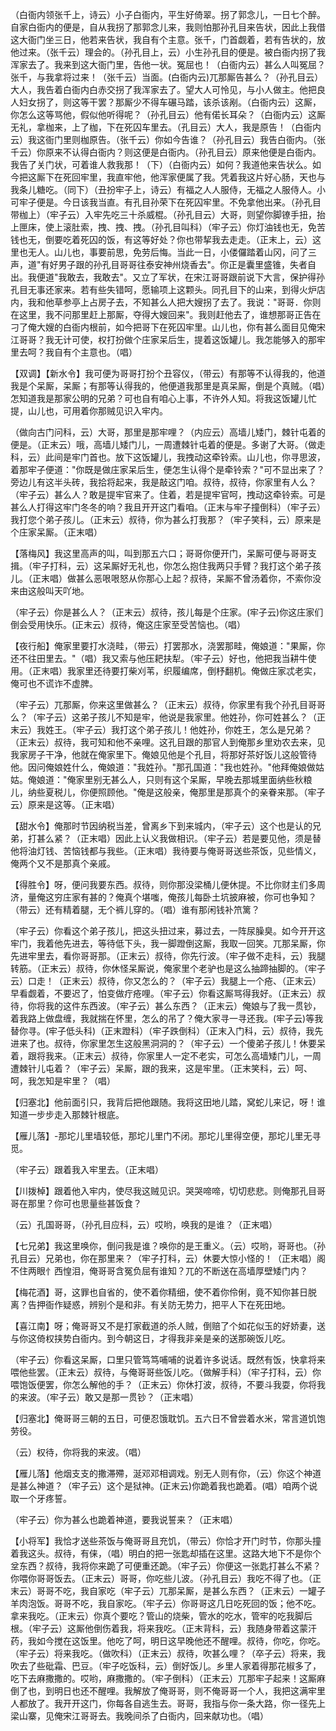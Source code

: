 <!-- { "loadSidebar": true } -->
（白衙内领张千上，诗云）小子白衙内，平生好倚翠。拐了郭念儿，一日七个醉。自家白衙内的便是，自从我拐了那郭念儿来，我则怕那孙孔目来告状，因此上我借这大衙门坐三日，他若来告状，我自有个主意。张千，门首觑着，若有告状的，放他过来。（张千云）理会的。（孙孔目上，云）小生孙孔目的便是。被白衙内拐了我浑家去了。我来到这大衙门里，告他一状。冤屈也！（白衙内云）甚么人叫冤屈？张千，与我拿将过来！（张千云）当面。(白衙内云)兀那厮告甚么？（孙孔目云）大人，我告着白衙内白赤交拐了我浑家去了。望大人可怜见，与小人做主。他把良人妇女拐了，则这等干罢？那厮少不得车碾马踏，该杀该剐。（白衙内云）这厮，你怎么这等骂他，假似他听得呢？（孙孔目云）他有偌长耳朵？（白衙内云）这厮无礼，拿枷来，上了枷，下在死囚车里去。（孔目云）大人，我是原告！（白衙内云）我这衙门里则枷原告。（张千云）你如今告谁？（孙孔目云）我告白衙内。（张千云）你原来不认得白衙内？则这便是白衙内。（孙孔目云）原来他便是白衙内。我告了关门状，可着谁人救我那！（下）（白衙内云）如何？我道他来告状么。如今把这厮下在死回牢里，我直牢他，他浑家便属了我。凭着我这片好心肠，天也与我条儿糖吃。（同下）（丑扮牢子上，诗云）有福之人人服侍，无福之人服侍人。小可牢子便是。今日该我当直。有孔目孙荣下在死囚牢里。不免拿他出来。（孙孔目带枷上）（牢子云）入牢先吃三十杀威棍。（孙孔目云）大哥，则望你脚镣手扭，抬上匣床，使上滚肚索，拽、拽、拽。（孙孔目叫科）（牢子云）你灯油钱也无，免苦钱也无，倒要吃着死囚的饭，有这等好处？你也带挈我去走走。（正末上，云）这里也无人。山儿也，事要前思，免劳后悔。当此一日，小偻儸踏着山冈，问了三声，道"有好男子跟的孙孔目哥哥往泰安神州烧香去"。你正是囊里盛锥，失者自出。我便道"我敢去，我敢去"。又立了军状，在宋江哥哥跟前说下大言，保护得孙孔目无事还家来。若有些失错呵，愿输项上这颗头。同孔目下的山来，到得火炉店内，我和他草参亭上占房子去，不知甚么人把大嫂拐了去了。我说："哥哥．你则在这里，我不问那里赶上那厮，夺得大嫂回来"。我则赶他去了，谁想那哥正告在刁了俺大嫂的白衙内根前，如今把哥下在死囚牢里。山儿也，你有甚么面目见俺宋江哥哥？我无计可使，权打扮做个庄家呆后生，提着这饭罐儿。我怎能够入的那牢里去呵？我自有个主意也。（唱）

【双调】【新水令】我可便为哥哥打扮个丑容仪，（带云）有那等不认得我的，他道我是个呆厮，呆厮；有那等认得我的，他便道我那里是真呆厮，倒是个真贼。（唱）怎知道我是那家公明的兄弟？可也自有咱心上事，不许外人知。将我这饭罐儿忙提，山儿也，可用着你那贼见识入牢内。

（做向古门问科，云）大哥，那里是那牢哩？（内应云）高墙儿矮门，棘针屯着的便是。（正末云）哦，高墙儿矮门儿，一周遭棘针屯着的便是。多谢了大哥。（做走科，云）此间是牢门首也。放下这饭罐儿，我拽动这牵铃索。山儿也，你寻思波，着那牢子便道："你既是做庄家呆后生，便怎生认得个是牵铃索？"可不显出来了？旁边儿有这半头砖，我拾将起来，我是敲这门咱。叔待，叔待，你家里有人么？（牢子云）甚么人？敢是提牢官来了。住着，若是提牢官呵，拽动这牵铃索。可是甚么人打得这牢门冬冬的响？我且开开这门看咱。（正末与牢子撞倒科）（牢子云）我打您个弟子孩儿。（正末云）叔待，你为甚么打我那？（牢子笑科，云）原来是个庄家呆厮。（正末唱）

【落梅风】我这里高声的叫，叫到那五六口；哥哥你便开门，呆厮可便与哥哥支揖。（牢子打科，云）这呆厮好无礼也，你怎么抱住我两只手臂？我打这个弟子孩儿。（正末唱）做甚么恶哏哏怒从你那心上起？叔待，呆厮不曾汤着你，不索你没来由这般叫天吖地。

（牢子云）你是甚么人？（正末云）叔待，孩儿每是个庄家。(牢子云)你这庄家们倒会受用快乐。(正末云）叔待，俺这庄家至受苦恼也。（唱）

【夜行船】俺家里要打水浇畦，（带云）打罢那水，浇罢那畦，俺娘道："果厮，你还不往田里去。"（唱）我又索与他压耙扶犁。（牢子云）好也，他把我当耕牛使用。（正末唱）我家里还待要打柴刈苇，织履编席，倒杼翻机。俺做庄家忒老实，俺可也不谎诈不虚脾。

（牢子云）兀那厮，你来这里做甚么？（正末云）叔待，你家里有我个孙孔目哥哥么？（牢子云）这弟子孩儿不知是牢，他说是我家里。他姓孙，你可姓甚么？（正末云）我姓王。（牢子云）我打这个弟子孩儿！他姓孙，你姓王，怎么是兄弟？（正末云）叔待，我可知和他不亲哩。这孔目跟的那官人到俺那乡里劝农去来，见我家房子干净，他就在俺家里下。俺娘见他是个孔目，将那好茶好饭儿这般管待他。因问俺娘姓什么，俺娘道："我姓孙。"那孔国道："我也姓孙。"他拜俺娘做姑姑。俺娘道："俺家里别无甚么人，只则有这个呆厮，早晚去那城里面纳些秋粮儿，纳些夏税儿，你便照顾他。"俺是这般亲，俺那里是那真个的亲眷来那。（牢子云）原来是这等。（正末唱）

【甜水令】俺那时节因纳税当差，曾离乡下到来城内，（牢子云）这个也是认的兄弟，打甚么紧？（正末唱）因此上认义我做相识。（牢子云）若是要见他，须是替他将油灯钱、苦恼钱都与我些。（正末唱）我待要与俺哥哥送些茶饭，见些情义，俺两个又不是那真个亲戚。

【得胜令】呀，便问我要东西。叔待，则你那没梁桶儿便休提。不比你财主们多周济，量俺这穷庄家有甚的？俺真个堪嗤，俺孩儿每卧土坑披麻被，你可也争知？（带云）还有精着腿，无个裤儿穿的。（唱）谁有那闲钱补笊篱？

（牢子云）你看这个弟子孩儿，把这头扭过来，募过去，一阵尿臊臭。如今开开这牢门，我着他先进去，等待低下头，我一脚蹬倒这厮，我取一回笑。兀那呆厮，你先进牢里去，看你哥哥那。（正末云）叔待，你先行波。（牢子做不走科，云）我腿转筋。（正末云）叔待，你休怪呆厮说，俺家里个老驴也是这么抽蹄抽脚的。（牢子云）口走！（正末云）叔待，你又怎么的？（牢子云）我腿上一个疮、（正末云）早看觑着，不要迟了，怕变做疔疮哩。（牢子云）你看这厮骂得我好。（正末云）叔待，你将我的这件东西波。（牢子云）甚么东西？（正末云）俺娘与了我一贯钞，着我路上做盘缠，我就揣在怀里，怎么的吊了？俺大家寻一寻还我。(牢子云)等我替你寻。(牢子低头科)（正末蹬科）（牢子跌倒科）（正末入门科，云）叔待，我先进来了也。叔待，你家里怎生这般黑洞洞的？（牢子云）一个傻弟子孩儿！休要呆着，跟将我来。（正末云）叔待，你家里人一定不老实，可怎么高墙矮门儿，一周遭棘针儿屯着？（牢子云）呆厮，跟的我来，这是牢里。（正末笑科，云）呵、呵，我怎知是牢里？（唱）

【归塞北】他前面引只，我背后把他跟随。我将这田地儿踏，窝蛇儿来记，呀！谁知道一步步走入那棘针根底。

【雁儿落】-那坨儿里墙较低，那坨儿里门不闭。那坨儿里得空便，那坨儿里无寻觅。

（牢子云）跟着我入牢里去。（正末唱）

【川拨棹】跟着他入牢内，使尽我这贼见识。哭哭啼啼，切切悲悲。则俺那孔目哥哥在那里？你可也思量些甚饭食？

（云）孔国哥哥，（孙孔目应科，云）哎哟，唤我的是谁？（正末唱）

【七兄弟】我这里唤你，倒问我是谁？唤你的是王重义。（云）哎哟，哥哥也。（孙孔目云）兄弟也，你在那里来？（牢子打科，云）休要大惊小怪的！（正末唱）阁不住两眼忄西惶泪，俺哥哥含冤负屈有谁知？兀的不断送在高墙厚壁矮门内？

【梅花酒】哥，这罪也自省的，使不着你精细，使不着你伶俐，竟不知你甚日脱离？告押衙作疑惑，辨别个是和非。有关防无势力，把平人下在死田地。

【喜江南】呀；俺哥哥又不是打家截道的杀人贼，倒赔了个如花似玉的好娇妻，送与你这倚权挟势白衙内。到今朝这日，才得我非亲是亲的送那碗饭儿吃。

（牢子云）你看这呆厮，口里只管笃笃哺哺的说着许多说话。既然有饭，快拿将来喂他些罢。（正末云）叔待，与俺哥哥些饭儿吃。（做解手科）（牢子打科，云）你喂饱饭便罢，你怎么解他的手？（正末云）你休打波，叔待，不要斗我耍，你将我的来波。（牢子云）敢又是那一贯钞？（正末唱）

【归塞北】俺哥哥三朝的五日，可便忍饿耽饥。五六日不曾尝着水米，常言道饥饱劳役。

（云）权待，你将我的来波。（唱）

【雁儿落】他烟支支的撒滞殢，涎邓邓相调戏。别无人则有你，（云）你这个神道是甚么神道？（牢子云）这个是狱神。(正末云)你跪着我也跪着。(唱）咱两个说取一个牙疼誓。

（牢子云）你为甚么也跪着神道，要我说誓来？（正末唱）

【小将军】我恰才送些茶饭与俺哥哥且充饥，（带云）你恰才开门时节，你那头撞着我这头。叔待，有俫，（唱）明白的把一张匙却插在这里。这路大地下不是你个坌东西？叔待，我将你来跪了可便重还跪。（牢子云）你便这一张匙打甚么不紧？你喂你哥哥饭去。（正末云）哥哥，你吃些儿波。（孙孔目云）我吃不得了也。（正末云）哥哥不吃，我自家吃（牢子云）兀那呆厮，是甚么东西？（正末云）一罐子羊肉泡饭。哥哥不吃，我自家吃。（牢子云）你哥哥这几日吃死回的饭；他不吃。拿来我吃。（正末云）你真个要吃？管山的烧柴，管水的吃水，管牢的吃我脚后根。（牢子云）这厮他倒伤着我，将来我吃。（正末背科，云）我随身带着这蒙汗药，我如今搅在这饭里。他吃了呵，明日这早晚他还不醒哩。叔待，你吃，你吃。（牢子云）将来我吃。（做吹科）（正末云）叔待，吹甚么哩？（卒子云）将来，我吹去了些砒霜、巴豆。（牢子吃饭科，云）倒好饭儿。乡里人家着得那花椒多了，吃下去麻撒撒的。哎哟，麻撒撒的。（牢子倒科）（正末云）兀那牢子起来！这厮麻倒了也，到明日也还不醒哩。我解放了俺哥哥，则不俺哥哥一个人，我把这满牢里人都放了。我开开这门，你每各自逃生去。哥哥，我指与你一条大路，你一径先上梁山寨，见俺宋江哥哥去。我晚间杀了白衙内，回来献功也。（唱）

